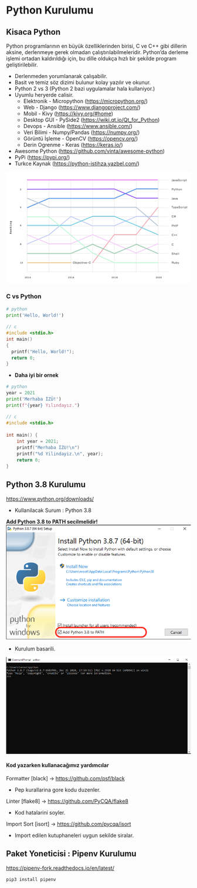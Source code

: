 # Python Kurulumu

## Kisaca Python
Python programlarının en büyük özelliklerinden birisi, C ve C++ gibi dillerin aksine, derlenmeye gerek olmadan çalıştırılabilmeleridir. Python’da derleme işlemi ortadan kaldırıldığı için, bu dille oldukça hızlı bir şekilde program geliştirilebilir.

* Derlenmeden yorumlanarak çalışabilir.
* Basit ve temiz söz dizimi bulunur kolay yazılır ve okunur.
* Python 2 vs 3 (Python 2 bazi uygulamalar hala kullaniyor.)
* Uyumlu heryerde calisir.
    - Elektronik - Micropython (https://micropython.org/)
    - Web - Django (https://www.djangoproject.com/)
    - Mobil - Kivy (https://kivy.org/#home)
    - Desktop GUI - PySide2 (https://wiki.qt.io/Qt_for_Python)
    - Devops - Ansible (https://www.ansible.com/)
    - Veri Bilimi - Numpy/Pandas (https://numpy.org/)
    - Görüntü İşleme - OpenCV (https://opencv.org/)
    - Derin Ogrenme - Keras (https://keras.io/)
* Awesome Python (https://github.com/vinta/awesome-python)
* PyPi (https://pypi.org/)
* Turkce Kaynak (https://python-istihza.yazbel.com/)

![Github Ranking](img/github_ranking.png)
### C vs Python
```python
# python
print('Hello, World!')
```
```c
// c
#include <stdio.h>
int main()
{
  printf("Hello, World!");
  return 0;
}
```
* **Daha iyi bir ornek**
```python
# python
year = 2021
print('Merhaba İZÜ!')
print(f"{year} Yılındayız.")
```
```c
// c
#include <stdio.h>

int main() {
	int year = 2021;
	printf("Merhaba İZU!\n")
	printf("%d Yilindayiz.\n", year);
	return 0;
}
```


## Python 3.8 Kurulumu

https://www.python.org/downloads/

* Kullanilacak Surum : Python 3.8

**Add Python 3.8 to PATH secilmelidir!**
![Python Path](img/pythonpath.png)



* Kurulum basarili.

![Python Interpreter](img/pythoninterpreter.png)

#### Kod yazarken kullanacağımız yardımcılar

Formatter [black] -> https://github.com/psf/black
* Pep kurallarina gore kodu duzenler.

Linter [flake8] -> https://github.com/PyCQA/flake8
* Kod hatalarini soyler.

Import Sort [isort] -> https://github.com/pycqa/isort
* Import edilen kutuphaneleri uygun sekilde siralar.

## Paket Yoneticisi : Pipenv Kurulumu

https://pipenv-fork.readthedocs.io/en/latest/

```shell
pip3 install pipenv
```